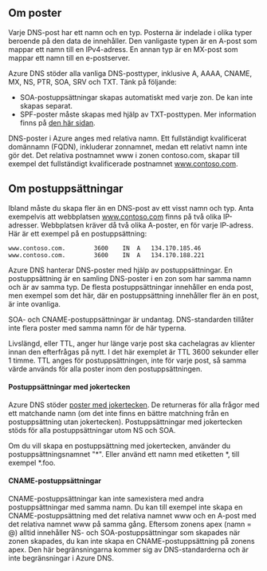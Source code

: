 ## Om poster

Varje DNS-post har ett namn och en typ. Posterna är indelade i olika typer beroende på den data de innehåller. Den vanligaste typen är en A-post som mappar ett namn till en IPv4-adress. En annan typ är en MX-post som mappar ett namn till en e-postserver.

Azure DNS stöder alla vanliga DNS-posttyper, inklusive A, AAAA, CNAME, MX, NS, PTR, SOA, SRV och TXT. Tänk på följande:
- SOA-postuppsättningar skapas automatiskt med varje zon. De kan inte skapas separat.
- SPF-poster måste skapas med hjälp av TXT-posttypen. Mer information finns på [den här sidan](http://tools.ietf.org/html/rfc7208#section-3.1).

DNS-poster i Azure anges med relativa namn. Ett fullständigt kvalificerat domännamn (FQDN), inkluderar zonnamnet, medan ett relativt namn inte gör det. Det relativa postnamnet www i zonen contoso.com, skapar till exempel det fullständigt kvalificerade postnamnet www.contoso.com.

## Om postuppsättningar

Ibland måste du skapa fler än en DNS-post av ett visst namn och typ. Anta exempelvis att webbplatsen www.contoso.com finns på två olika IP-adresser. Webbplatsen kräver då två olika A-poster, en för varje IP-adress. Här är ett exempel på en postuppsättning:

    www.contoso.com.        3600    IN  A   134.170.185.46
    www.contoso.com.        3600    IN  A   134.170.188.221

Azure DNS hanterar DNS-poster med hjälp av postuppsättningar. En postuppsättning är en samling DNS-poster i en zon som har samma namn och är av samma typ. De flesta postuppsättningar innehåller en enda post, men exempel som det här, där en postuppsättning innehåller fler än en post, är inte ovanliga.

SOA- och CNAME-postuppsättningar är undantag. DNS-standarden tillåter inte flera poster med samma namn för de här typerna.

Livslängd, eller TTL, anger hur länge varje post ska cachelagras av klienter innan den efterfrågas på nytt. I det här exemplet är TTL 3600 sekunder eller 1 timme. TTL anges för postuppsättningen, inte för varje post, så samma värde används för alla poster inom den postuppsättningen.

#### Postuppsättningar med jokertecken

Azure DNS stöder [poster med jokertecken](https://en.wikipedia.org/wiki/Wildcard_DNS_record). De returneras för alla frågor med ett matchande namn (om det inte finns en bättre matchning från en postuppsättning utan jokertecken). Postuppsättningar med jokertecken stöds för alla postuppsättningar utom NS och SOA.  

Om du vill skapa en postuppsättning med jokertecken, använder du postuppsättningsnamnet "\*". Eller använd ett namn med etiketten \*, till exempel \*.foo.

#### CNAME-postuppsättningar

CNAME-postuppsättningar kan inte samexistera med andra postuppsättningar med samma namn. Du kan till exempel inte skapa en CNAME-postuppsättning med det relativa namnet www och en A-post med det relativa namnet www på samma gång. Eftersom zonens apex (namn = @) alltid innehåller NS- och SOA-postuppsättningar som skapades när zonen skapades, du kan inte skapa en CNAME-postuppsättning på zonens apex. Den här begränsningarna kommer sig av DNS-standarderna och är inte begränsningar i Azure DNS.


<!--HONumber=Sep16_HO4-->


